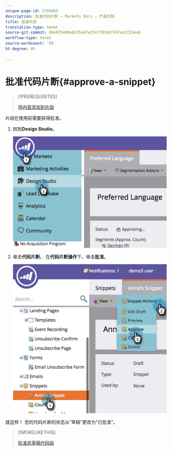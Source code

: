 ```yaml
---
unique-page-id: 2359463
description: 批准代码片断 — Marketo Docs — 产品文档
title: 批准片段
translation-type: tm+mt
source-git-commit: 06e0f5489e6375a97e2fe77834bf45fa41f23ea6
workflow-type: tm+mt
source-wordcount: '55'
ht-degree: 0%

---
```



# 批准代码片断{#approve-a-snippet}

>[!PREREQUISITES]
>
>[将内容添加到片段](/help/marketo/product-docs/personalization/segmentation-and-snippets/snippets/add-content-to-a-snippet.md)

片段在使用前需要获得批准。

1. 转到&#x200B;**Design Studio**。

   ![](assets/image2014-9-16-8-3a55-3a15.png)

1. 单击&#x200B;**代码片断**。 在&#x200B;**代码片断操作**&#x200B;下，单击&#x200B;**批准**。

   ![](assets/image2014-9-16-8-3a55-3a24.png)

就这样！ 您的代码片断的状态从“草稿”更改为“已批准”。

>[!MORELIKETHIS]
>
>[批准非草稿代码段](/help/marketo/product-docs/personalization/segmentation-and-snippets/snippets/approve-a-snippet-with-no-draft.md)

